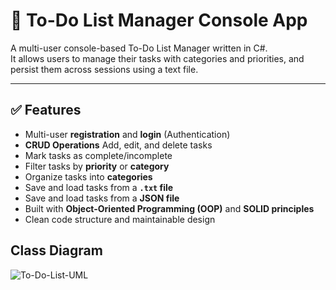# 📝 To-Do List Manager Console App

A multi-user console-based To-Do List Manager written in C#.  
It allows users to manage their tasks with categories and priorities, and persist them across sessions using a text file.

---

## ✅ Features

- Multi-user **registration** and **login** (Authentication)
- **CRUD Operations** Add, edit, and delete tasks
- Mark tasks as complete/incomplete
- Filter tasks by **priority** or **category**
- Organize tasks into **categories**
- Save and load tasks from a **`.txt` file**
- Save and load tasks from a **JSON file**
- Built with **Object-Oriented Programming (OOP)** and **SOLID principles**
- Clean code structure and maintainable design



## Class Diagram


![To-Do-List-UML](https://github.com/user-attachments/assets/e2fa5777-3c1e-453c-8a2e-4b7f774d52ac)




